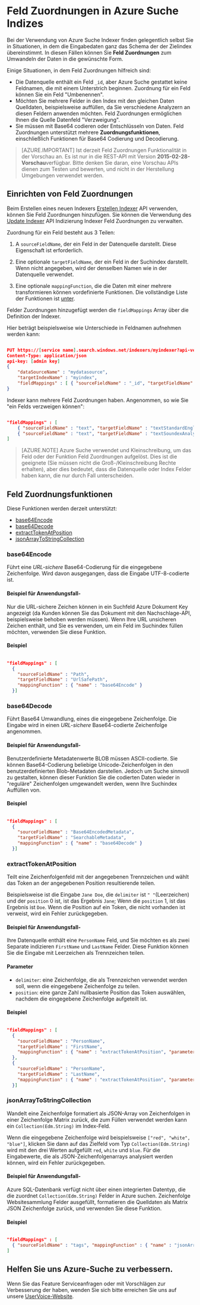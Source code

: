 <properties
pageTitle="Feld Zuordnungen in Azure Suche Indizes"
description="Konfigurieren der Suche Azure Indexer Feld Zuordnungen Unterschiede in Feldnamen und Darstellung von Daten"
services="search"
documentationCenter=""
authors="chaosrealm"
manager="pablocas"
editor="" />

<tags
ms.service="search"
ms.devlang="rest-api"
ms.workload="search" 
ms.topic="article"  
ms.tgt_pltfrm="na"
ms.date="10/17/2016"
ms.author="eugenesh" />

# <a name="field-mappings-in-azure-search-indexers"></a>Feld Zuordnungen in Azure Suche Indizes

Bei der Verwendung von Azure Suche Indexer finden gelegentlich selbst Sie in Situationen, in dem die Eingabedaten ganz das Schema der der Zielindex übereinstimmt. In diesen Fällen können Sie **Feld Zuordnungen** zum Umwandeln der Daten in die gewünschte Form. 

Einige Situationen, in dem Feld Zuordnungen hilfreich sind:
 
- Die Datenquelle enthält ein Feld `_id`, aber Azure Suche gestattet keine Feldnamen, die mit einem Unterstrich beginnen. Zuordnung für ein Feld können Sie ein Feld "Umbenennen". 
- Möchten Sie mehrere Felder in den Index mit den gleichen Daten Quelldaten, beispielsweise auffüllen, da Sie verschiedene Analyzern an diesen Feldern anwenden möchten. Feld Zuordnungen ermöglichen Ihnen die Quelle Datenfeld "Verzweigung".
- Sie müssen mit Base64 codieren oder Entschlüsseln von Daten. Feld Zuordnungen unterstützt mehrere **Zuordnungsfunktionen**, einschließlich Funktionen für Base64 Codierung und Decodierung.   


> [AZURE.IMPORTANT] Ist derzeit Feld Zuordnungen Funktionalität in der Vorschau an. Es ist nur in die REST-API mit Version **2015-02-28-Vorschau**verfügbar. Bitte denken Sie daran, eine Vorschau APIs dienen zum Testen und bewerten, und nicht in der Herstellung Umgebungen verwendet werden.

## <a name="setting-up-field-mappings"></a>Einrichten von Feld Zuordnungen

Beim Erstellen eines neuen Indexers [Erstellen Indexer](search-api-indexers-2015-02-28-preview.md#create-indexer) API verwenden, können Sie Feld Zuordnungen hinzufügen. Sie können die Verwendung des [Update Indexer](search-api-indexers-2015-02-28-preview.md#update-indexer) API Indizierung Indexer Feld Zuordnungen zu verwalten. 

Zuordnung für ein Feld besteht aus 3 Teilen: 

1. A `sourceFieldName`, der ein Feld in der Datenquelle darstellt. Diese Eigenschaft ist erforderlich. 

2. Eine optionale `targetFieldName`, der ein Feld in der Suchindex darstellt. Wenn nicht angegeben, wird der denselben Namen wie in der Datenquelle verwendet. 

3. Eine optionale `mappingFunction`, die die Daten mit einer mehrere transformieren können vordefinierte Funktionen. Die vollständige Liste der Funktionen ist [unter](#mappingFunctions).

Felder Zuordnungen hinzugefügt werden die `fieldMappings` Array über die Definition der Indexer. 

Hier beträgt beispielsweise wie Unterschiede in Feldnamen aufnehmen werden kann: 

```JSON

PUT https://[service name].search.windows.net/indexers/myindexer?api-version=[api-version]
Content-Type: application/json
api-key: [admin key]
{
    "dataSourceName" : "mydatasource",
    "targetIndexName" : "myindex",
    "fieldMappings" : [ { "sourceFieldName" : "_id", "targetFieldName" : "id" } ] 
} 
```

Indexer kann mehrere Feld Zuordnungen haben. Angenommen, so wie Sie "ein Felds verzweigen können":

```JSON

"fieldMappings" : [ 
    { "sourceFieldName" : "text", "targetFieldName" : "textStandardEnglishAnalyzer" },
    { "sourceFieldName" : "text", "targetFieldName" : "textSoundexAnalyzer" }, 
] 
```

> [AZURE.NOTE] Azure Suche verwendet und Kleinschreibung, um das Feld oder der Funktion Feld Zuordnungen aufgelöst. Dies ist die geeignete (Sie müssen nicht die Groß-/Kleinschreibung Rechte erhalten), aber dies bedeutet, dass die Datenquelle oder Index Felder haben kann, die nur durch Fall unterscheiden.  

<a name="mappingFunctions"></a>
## <a name="field-mapping-functions"></a>Feld Zuordnungsfunktionen

Diese Funktionen werden derzeit unterstützt: 

- [base64Encode](#base64EncodeFunction)
- [base64Decode](#base64DecodeFunction)
- [extractTokenAtPosition](#extractTokenAtPositionFunction)
- [jsonArrayToStringCollection](#jsonArrayToStringCollectionFunction)

<a name="base64EncodeFunction"></a>
### <a name="base64encode"></a>base64Encode 

Führt eine *URL-sichere* Base64-Codierung für die eingegebene Zeichenfolge. Wird davon ausgegangen, dass die Eingabe UTF-8-codierte ist. 

#### <a name="sample-use-case"></a>Beispiel für Anwendungsfall- 

Nur die URL-sichere Zeichen können in ein Suchfeld Azure Dokument Key angezeigt (da Kunden können Sie das Dokument mit den Nachschlage-API, beispielsweise behoben werden müssen). Wenn Ihre URL unsicheren Zeichen enthält, und Sie es verwenden, um ein Feld im Suchindex füllen möchten, verwenden Sie diese Funktion.   

#### <a name="example"></a>Beispiel 

```JSON

"fieldMappings" : [ 
  { 
    "sourceFieldName" : "Path", 
    "targetFieldName" : "UrlSafePath",
    "mappingFunction" : { "name" : "base64Encode" } 
  }] 
```

<a name="base64DecodeFunction"></a>
### <a name="base64decode"></a>base64Decode

Führt Base64 Umwandlung, eines die eingegebene Zeichenfolge. Die Eingabe wird in einen *URL-sichere* Base64-codierte Zeichenfolge angenommen. 

#### <a name="sample-use-case"></a>Beispiel für Anwendungsfall- 

Benutzerdefinierte Metadatenwerte BLOB müssen ASCII-codierte. Sie können Base64-Codierung beliebige Unicode-Zeichenfolgen in den benutzerdefinierten Blob-Metadaten darstellen. Jedoch um Suche sinnvoll zu gestalten, können dieser Funktion Sie die codierten Daten wieder in "reguläre" Zeichenfolgen umgewandelt werden, wenn Ihre Suchindex Auffüllen von.  

#### <a name="example"></a>Beispiel 

```JSON

"fieldMappings" : [ 
  { 
    "sourceFieldName" : "Base64EncodedMetadata", 
    "targetFieldName" : "SearchableMetadata",
    "mappingFunction" : { "name" : "base64Decode" } 
  }] 
```

<a name="extractTokenAtPositionFunction"></a>
### <a name="extracttokenatposition"></a>extractTokenAtPosition

Teilt eine Zeichenfolgenfeld mit der angegebenen Trennzeichen und wählt das Token an der angegebenen Position resultierende teilen.

Beispielsweise ist die Eingabe `Jane Doe`, die `delimiter` ist `" "`(Leerzeichen) und der `position` 0 ist, ist das Ergebnis `Jane`; Wenn die `position` 1, ist das Ergebnis ist `Doe`. Wenn die Position auf ein Token, die nicht vorhanden ist verweist, wird ein Fehler zurückgegeben.

#### <a name="sample-use-case"></a>Beispiel für Anwendungsfall- 

Ihre Datenquelle enthält eine `PersonName` Feld, und Sie möchten es als zwei Separate indizieren `FirstName` und `LastName` Felder. Diese Funktion können Sie die Eingabe mit Leerzeichen als Trennzeichen teilen.

#### <a name="parameters"></a>Parameter

- `delimiter`: eine Zeichenfolge, die als Trennzeichen verwendet werden soll, wenn die eingegebene Zeichenfolge zu teilen.
- `position`: eine ganze Zahl nullbasierte Position das Token auswählen, nachdem die eingegebene Zeichenfolge aufgeteilt ist.    

#### <a name="example"></a>Beispiel

```JSON 

"fieldMappings" : [ 
  { 
    "sourceFieldName" : "PersonName", 
    "targetFieldName" : "FirstName",
    "mappingFunction" : { "name" : "extractTokenAtPosition", "parameters" : { "delimiter" : " ", "position" : 0 } } 
  }, 
  { 
    "sourceFieldName" : "PersonName", 
    "targetFieldName" : "LastName",
    "mappingFunction" : { "name" : "extractTokenAtPosition", "parameters" : { "delimiter" : " ", "position" : 1 } } 
  }] 
```

<a name="jsonArrayToStringCollectionFunction"></a>
### <a name="jsonarraytostringcollection"></a>jsonArrayToStringCollection

Wandelt eine Zeichenfolge formatiert als JSON-Array von Zeichenfolgen in einer Zeichenfolge Matrix zurück, die zum Füllen verwendet werden kann ein `Collection(Edm.String)` im Index-Feld. 

Wenn die eingegebene Zeichenfolge wird beispielsweise `["red", "white", "blue"]`, klicken Sie dann auf das Zielfeld vom Typ `Collection(Edm.String)` wird mit den drei Werten aufgefüllt `red`, `white` und `blue`. Für die Eingabewerte, die als JSON-Zeichenfolgenarrays analysiert werden können, wird ein Fehler zurückgegeben. 

#### <a name="sample-use-case"></a>Beispiel für Anwendungsfall-

Azure SQL-Datenbank verfügt nicht über einen integrierten Datentyp, die die zuordnet `Collection(Edm.String)` Felder in Azure suchen. Zeichenfolge Websitesammlung Felder ausgefüllt, formatieren die Quelldaten als Matrix JSON Zeichenfolge zurück, und verwenden Sie diese Funktion. 

#### <a name="example"></a>Beispiel 

```JSON

"fieldMappings" : [ 
  { "sourceFieldName" : "tags", "mappingFunction" : { "name" : "jsonArrayToStringCollection" } }
] 
```

## <a name="help-us-make-azure-search-better"></a>Helfen Sie uns Azure-Suche zu verbessern.

Wenn Sie das Feature Serviceanfragen oder mit Vorschlägen zur Verbesserung der haben, wenden Sie sich bitte erreichen Sie uns auf unsere [UserVoice-Website](https://feedback.azure.com/forums/263029-azure-search/).
